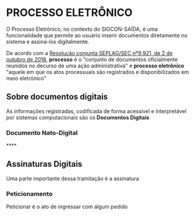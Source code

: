 # PROCESSO ELETRÔNICO

O Processo Eletrônico, no contexto do SIGCON-SAÍDA, é uma funcionalidade que permite ao usuário inserir documentos diretamente no sistema e assiná-los digitalmente.

De acordo com a [Resolução conjunta SEPLAG/SEC nº9.921, de 2 de  outubro de 2018](http://planejamento.mg.gov.br/sites/default/files/documentos/gestao-governamental/gestao-de-ti/sei_1500010014958_2018_97.pdf), **processo** é o "conjunto de documentos oficialmente reunidos no decurso de uma ação administrativa" e **processo eletrônico** "aquele em que os atos processuais são registrados e disponibilizados em meio eletrônico"

## Sobre documentos digitais

As informações registradas, codificada de forma acessível e interpretável por sistemas computacionais são os **Documentos Digitais**

### **Documento Nato-Digital**

\*\*\*\*

## **Assinaturas Digitais**

Uma parte importante dessa tramitação é a assinatura

### Peticionamento

Peticionar é o ato de ingressar com algum pedido



